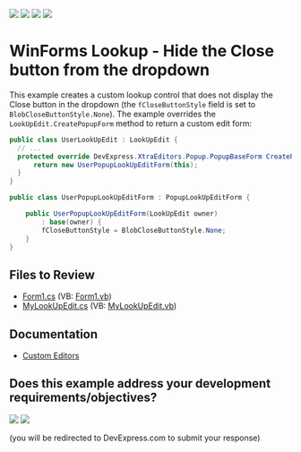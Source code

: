 <!-- default badges list -->
![](https://img.shields.io/endpoint?url=https://codecentral.devexpress.com/api/v1/VersionRange/128620497/13.1.4%2B)
[![](https://img.shields.io/badge/Open_in_DevExpress_Support_Center-FF7200?style=flat-square&logo=DevExpress&logoColor=white)](https://supportcenter.devexpress.com/ticket/details/E292)
[![](https://img.shields.io/badge/📖_How_to_use_DevExpress_Examples-e9f6fc?style=flat-square)](https://docs.devexpress.com/GeneralInformation/403183)
[![](https://img.shields.io/badge/💬_Leave_Feedback-feecdd?style=flat-square)](#does-this-example-address-your-development-requirementsobjectives)
<!-- default badges end -->

# WinForms Lookup - Hide the Close button from the dropdown

This example creates a custom lookup control that does not display the Close button in the dropdown (the `fCloseButtonStyle` field is set to `BlobCloseButtonStyle.None`). The example overrides the `LookUpEdit.CreatePopupForm` method to return a custom edit form:

```csharp
public class UserLookUpEdit : LookUpEdit {
  // ...
  protected override DevExpress.XtraEditors.Popup.PopupBaseForm CreatePopupForm() {
      return new UserPopupLookUpEditForm(this);
  }
}

public class UserPopupLookUpEditForm : PopupLookUpEditForm {

    public UserPopupLookUpEditForm(LookUpEdit owner)
        : base(owner) {
        fCloseButtonStyle = BlobCloseButtonStyle.None;
    }
}
```


## Files to Review

* [Form1.cs](./CS/WindowsApplication1/Form1.cs) (VB: [Form1.vb](./VB/WindowsApplication1/Form1.vb))
* [MyLookUpEdit.cs](./CS/WindowsApplication1/MyLookUpEdit.cs) (VB: [MyLookUpEdit.vb](./VB/WindowsApplication1/MyLookUpEdit.vb))


## Documentation

* [Custom Editors](https://docs.devexpress.com/WindowsForms/4716/controls-and-libraries/editors-and-simple-controls/common-editor-features-and-concepts/custom-editors)
<!-- feedback -->
## Does this example address your development requirements/objectives?

[<img src="https://www.devexpress.com/support/examples/i/yes-button.svg"/>](https://www.devexpress.com/support/examples/survey.xml?utm_source=github&utm_campaign=winforms-lookup-hide-close-button-from-dropdown&~~~was_helpful=yes) [<img src="https://www.devexpress.com/support/examples/i/no-button.svg"/>](https://www.devexpress.com/support/examples/survey.xml?utm_source=github&utm_campaign=winforms-lookup-hide-close-button-from-dropdown&~~~was_helpful=no)

(you will be redirected to DevExpress.com to submit your response)
<!-- feedback end -->

